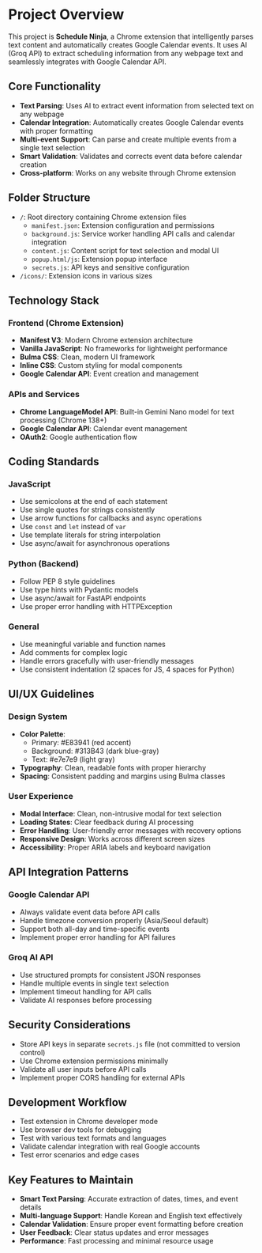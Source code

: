 # Project Overview

This project is **Schedule Ninja**, a Chrome extension that intelligently parses text content and automatically creates Google Calendar events. It uses AI (Groq API) to extract scheduling information from any webpage text and seamlessly integrates with Google Calendar API.

## Core Functionality

- **Text Parsing**: Uses AI to extract event information from selected text on any webpage
- **Calendar Integration**: Automatically creates Google Calendar events with proper formatting
- **Multi-event Support**: Can parse and create multiple events from a single text selection
- **Smart Validation**: Validates and corrects event data before calendar creation
- **Cross-platform**: Works on any website through Chrome extension

## Folder Structure

- `/`: Root directory containing Chrome extension files
  - `manifest.json`: Extension configuration and permissions
  - `background.js`: Service worker handling API calls and calendar integration
  - `content.js`: Content script for text selection and modal UI
  - `popup.html/js`: Extension popup interface
  - `secrets.js`: API keys and sensitive configuration
- `/icons/`: Extension icons in various sizes

## Technology Stack

### Frontend (Chrome Extension)
- **Manifest V3**: Modern Chrome extension architecture
- **Vanilla JavaScript**: No frameworks for lightweight performance
- **Bulma CSS**: Clean, modern UI framework
- **Inline CSS**: Custom styling for modal components
- **Google Calendar API**: Event creation and management

### APIs and Services
- **Chrome LanguageModel API**: Built-in Gemini Nano model for text processing (Chrome 138+)
- **Google Calendar API**: Calendar event management
- **OAuth2**: Google authentication flow

## Coding Standards

### JavaScript
- Use semicolons at the end of each statement
- Use single quotes for strings consistently
- Use arrow functions for callbacks and async operations
- Use `const` and `let` instead of `var`
- Use template literals for string interpolation
- Use async/await for asynchronous operations

### Python (Backend)
- Follow PEP 8 style guidelines
- Use type hints with Pydantic models
- Use async/await for FastAPI endpoints
- Use proper error handling with HTTPException

### General
- Use meaningful variable and function names
- Add comments for complex logic
- Handle errors gracefully with user-friendly messages
- Use consistent indentation (2 spaces for JS, 4 spaces for Python)

## UI/UX Guidelines

### Design System
- **Color Palette**: 
  - Primary: #E83941 (red accent)
  - Background: #313B43 (dark blue-gray)
  - Text: #e7e7e9 (light gray)
- **Typography**: Clean, readable fonts with proper hierarchy
- **Spacing**: Consistent padding and margins using Bulma classes

### User Experience
- **Modal Interface**: Clean, non-intrusive modal for text selection
- **Loading States**: Clear feedback during AI processing
- **Error Handling**: User-friendly error messages with recovery options
- **Responsive Design**: Works across different screen sizes
- **Accessibility**: Proper ARIA labels and keyboard navigation

## API Integration Patterns

### Google Calendar API
- Always validate event data before API calls
- Handle timezone conversion properly (Asia/Seoul default)
- Support both all-day and time-specific events
- Implement proper error handling for API failures

### Groq AI API
- Use structured prompts for consistent JSON responses
- Handle multiple events in single text selection
- Implement timeout handling for API calls
- Validate AI responses before processing

## Security Considerations

- Store API keys in separate `secrets.js` file (not committed to version control)
- Use Chrome extension permissions minimally
- Validate all user inputs before API calls
- Implement proper CORS handling for external APIs

## Development Workflow

- Test extension in Chrome developer mode
- Use browser dev tools for debugging
- Test with various text formats and languages
- Validate calendar integration with real Google accounts
- Test error scenarios and edge cases

## Key Features to Maintain

- **Smart Text Parsing**: Accurate extraction of dates, times, and event details
- **Multi-language Support**: Handle Korean and English text effectively
- **Calendar Validation**: Ensure proper event formatting before creation
- **User Feedback**: Clear status updates and error messages
- **Performance**: Fast processing and minimal resource usage
